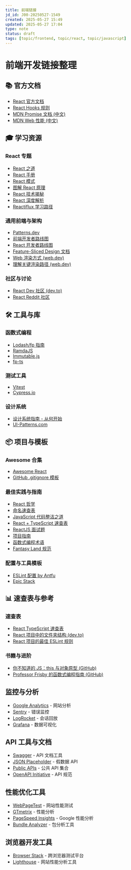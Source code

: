 ```yaml
---
title: 前端链接
jd_id: J00-20250527-1549
created: 2025-05-27 15:49
updated: 2025-05-27 17:04
type: note
status: draft
tags: [topic/frontend, topic/react, topic/javascript]
---
```


# 前端开发链接整理

## 📚 官方文档

- [React 官方文档](https://react.dev/)
- [React Hooks 规则](https://react.dev/reference/rules/rules-of-hooks)
- [MDN Promise 文档 (中文)](https://developer.mozilla.org/zh-CN/docs/Web/JavaScript/Reference/Global_Objects/Promise)
- [MDN Web 性能 (中文)](https://developer.mozilla.org/zh-CN/docs/Web/Performance)

## 🎓 学习资源

### React 专题

- [React 之道](https://alexkondov.com/tao-of-react/)
- [React 手册](https://reacthandbook.dev/)
- [React 模式](https://reactpatterns.com/)
- [图解 React 原理](https://7km.top/)
- [React 技术揭秘](https://react.iamkasong.com/)
- [React 深度解析](https://learn.react-js.dev/)
- [Reactiflux 学习路径](https://www.reactiflux.com/learning)

### 通用前端与架构

- [Patterns.dev](https://www.patterns.dev/)
- [前端开发者路线图](https://roadmap.sh/frontend)
- [React 开发者路线图](https://roadmap.sh/react)
- [Feature-Sliced Design 文档](https://feature-sliced.github.io/documentation/)
- [Web 渲染方式 (web.dev)](https://web.dev/articles/rendering-on-the-web?utm_source=chatgpt.com&hl=zh-cn)
- [理解关键渲染路径 (web.dev)](https://web.dev/learn/performance/understanding-the-critical-path?continue=https%3A%2F%2Fweb.dev%2Flearn%2Fperformance&hl=zh-cn#article-https://web.dev/learn/performance/understanding-the-critical-path&hl=zh-cn)

### 社区与讨论

- [React Dev 社区 (dev.to)](https://dev.to/t/react)
- [React Reddit 社区](https://www.reddit.com/r/reactjs/)

## 🛠️ 工具与库

### 函数式编程

- [Lodash/fp 指南](https://github.com/lodash/lodash/wiki/FP-Guide)
- [RamdaJS](https://ramdajs.com/)
- [Immutable.js](https://immutable-js.com/)
- [fp-ts](https://github.com/gcanti/fp-ts)

### 测试工具

- [Vitest](https://github.com/vitest-dev/vitest)
- [Cypress.io](https://cypress.io/)

### 设计系统

- [设计系统指南 - 从何开始](https://thedesignsystem.guide/where-to-start)
- [UI-Patterns.com](https://ui-patterns.com/)

## 📦 项目与模板

### Awesome 合集

- [Awesome React](https://github.com/enaqx/awesome-react)
- [GitHub .gitignore 模板](https://github.com/github/gitignore)

### 最佳实践与指南

- [React 哲学](https://github.com/mithi/react-philosophies)
- [命名速查表](https://github.com/kettanaito/naming-cheatsheet)
- [JavaScript 代码整洁之道](https://github.com/ryanmcdermott/clean-code-javascript)
- [React + TypeScript 速查表](https://github.com/typescript-cheatsheets/react)
- [ReactJS 面试题](https://github.com/sudheerj/reactjs-interview-questions)
- [项目指南](https://github.com/elsewhencode/project-guidelines)
- [函数式编程术语](https://github.com/hemanth/functional-programming-jargon)
- [Fantasy Land 规范](https://github.com/fantasyland/fantasy-land)

### 配置与工具模板

- [ESLint 配置 by Antfu](https://github.com/antfu/eslint-config)
- [Epic Stack](https://www.epicweb.dev/stack)

## 📊 速查表与参考

### 速查表

- [React TypeScript 速查表](https://react-typescript-cheatsheet.netlify.app/)
- [React 项目中的文件夹结构 (dev.to)](https://dev.to/itswillt/folder-structures-in-react-projects-3dp8)
- [React 项目的最佳 ESLint 规则](https://timjames.dev/blog/the-best-eslint-rules-for-react-projects-30i8)

### 书籍与进阶

- [你不知道的 JS：this 与对象原型 (GitHub)](https://github.com/getify/You-Dont-Know-JS/blob/1st-ed/this%20%26%20object%20prototypes/README.md)
- [Professor Frisby 的函数式编程指南 (GitHub)](https://github.com/MostlyAdequate/mostly-adequate-guide)

## 监控与分析

- [Google Analytics](https://analytics.google.com/) - 网站分析
- [Sentry](https://sentry.io/) - 错误监控
- [LogRocket](https://logrocket.com/) - 会话回放
- [Grafana](https://grafana.com/) - 数据可视化

## API 工具与文档

- [Swagger](https://swagger.io/) - API 文档工具
- [JSON Placeholder](https://jsonplaceholder.typicode.com/) - 假数据 API
- [Public APIs](https://github.com/public-apis/public-apis) - 公共 API 集合
- [OpenAPI Initiative](https://www.openapis.org/) - API 规范

## 性能优化工具

- [WebPageTest](https://www.webpagetest.org/) - 网站性能测试
- [GTmetrix](https://gtmetrix.com/) - 性能分析
- [PageSpeed Insights](https://developers.google.com/speed/pagespeed/insights/) - Google 性能分析
- [Bundle Analyzer](https://www.npmjs.com/package/webpack-bundle-analyzer) - 包分析工具

## 浏览器开发工具

- [Browser Stack](https://www.browserstack.com/) - 跨浏览器测试平台
- [Lighthouse](https://developers.google.com/web/tools/lighthouse) - 网站性能分析工具
